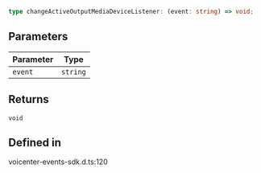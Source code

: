 ```ts
type changeActiveOutputMediaDeviceListener: (event: string) => void;
```

## Parameters

| Parameter | Type |
| ------ | ------ |
| `event` | `string` |

## Returns

`void`

## Defined in

voicenter-events-sdk.d.ts:120
